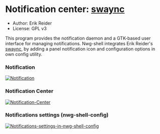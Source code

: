 # Notification center: [swaync](https://github.com/ErikReider/SwayNotificationCenter)

- Author: Erik Reider
- License: GPL v3

This program provides the notification daemon and a GTK-based user interface for managing notifications. Nwg-shell integrates Erik Reider's [swaync](https://github.com/ErikReider/SwayNotificationCenter), by adding a panel notification icon and configuration options in own config utility.

### Notification

<a href="https://user-images.githubusercontent.com/20579136/182029764-d5a2caa6-a137-4229-9c28-556f3790e270.png">![Notification](https://user-images.githubusercontent.com/20579136/182029764-d5a2caa6-a137-4229-9c28-556f3790e270.png)</a>

### Notification Center

<a href="https://user-images.githubusercontent.com/20579136/182029803-a2f558f4-4f5e-4847-8587-4b8feb0c5dfe.png">![Notification-Center](https://user-images.githubusercontent.com/20579136/182029803-a2f558f4-4f5e-4847-8587-4b8feb0c5dfe.png)</a>

### Notifications settings (nwg-shell-config)

<a href="https://user-images.githubusercontent.com/20579136/182029823-8401be06-8463-4d3b-882b-9b28de1afc36.png">![Notifications-settings-in-nwg-shell-config](https://user-images.githubusercontent.com/20579136/182029823-8401be06-8463-4d3b-882b-9b28de1afc36.png)</a>
